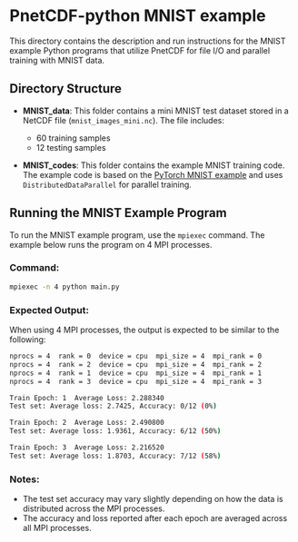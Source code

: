 # PnetCDF-python MNIST example

This directory contains the description and run instructions for the MNIST example Python programs that utilize PnetCDF for file I/O and parallel training with MNIST data.

## Directory Structure

- **MNIST_data**: This folder contains a mini MNIST test dataset stored in a NetCDF file (`mnist_images_mini.nc`). The file includes:
  - 60 training samples
  - 12 testing samples

- **MNIST_codes**: This folder contains the example MNIST training code. The example code is based on the [PyTorch MNIST example](https://github.com/pytorch/examples/tree/main/mnist) and uses `DistributedDataParallel` for parallel training.

## Running the MNIST Example Program

To run the MNIST example program, use the `mpiexec` command. The example below runs the program on 4 MPI processes.

### Command:

```sh
mpiexec -n 4 python main.py
```

### Expected Output:

When using 4 MPI processes, the output is expected to be similar to the following:

```sh
nprocs = 4  rank = 0  device = cpu  mpi_size = 4  mpi_rank = 0
nprocs = 4  rank = 2  device = cpu  mpi_size = 4  mpi_rank = 2
nprocs = 4  rank = 1  device = cpu  mpi_size = 4  mpi_rank = 1
nprocs = 4  rank = 3  device = cpu  mpi_size = 4  mpi_rank = 3

Train Epoch: 1  Average Loss: 2.288340
Test set: Average loss: 2.7425, Accuracy: 0/12 (0%)

Train Epoch: 2  Average Loss: 2.490800
Test set: Average loss: 1.9361, Accuracy: 6/12 (50%)

Train Epoch: 3  Average Loss: 2.216520
Test set: Average loss: 1.8703, Accuracy: 7/12 (58%)
```

### Notes:
- The test set accuracy may vary slightly depending on how the data is distributed across the MPI processes.
- The accuracy and loss reported after each epoch are averaged across all MPI processes.

